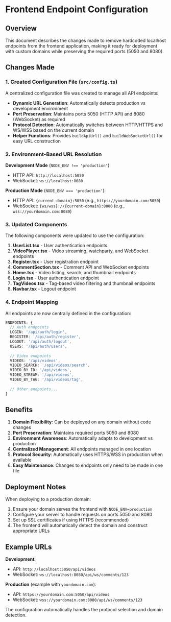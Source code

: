 # Frontend Endpoint Configuration

## Overview

This document describes the changes made to remove hardcoded localhost endpoints from the frontend application, making it ready for deployment with custom domains while preserving the required ports (5050 and 8080).

## Changes Made

### 1. Created Configuration File (`src/config.ts`)

A centralized configuration file was created to manage all API endpoints:

- **Dynamic URL Generation**: Automatically detects production vs development environment
- **Port Preservation**: Maintains ports 5050 (HTTP API) and 8080 (WebSocket) as required
- **Protocol Detection**: Automatically switches between HTTP/HTTPS and WS/WSS based on the current domain
- **Helper Functions**: Provides `buildApiUrl()` and `buildWebSocketUrl()` for easy URL construction

### 2. Environment-Based URL Resolution

**Development Mode** (`NODE_ENV !== 'production'`):
- HTTP API: `http://localhost:5050`
- WebSocket: `ws://localhost:8080`

**Production Mode** (`NODE_ENV === 'production'`):
- HTTP API: `{current-domain}:5050` (e.g., `https://yourdomain.com:5050`)
- WebSocket: `{ws/wss}://{current-domain}:8080` (e.g., `wss://yourdomain.com:8080`)

### 3. Updated Components

The following components were updated to use the configuration:

1. **UserList.tsx** - User authentication endpoints
2. **VideoPlayer.tsx** - Video streaming, watchparty, and WebSocket endpoints
3. **Register.tsx** - User registration endpoint
4. **CommentSection.tsx** - Comment API and WebSocket endpoints
5. **Home.tsx** - Video listing, search, and thumbnail endpoints
6. **Login.tsx** - User authentication endpoint
7. **TagVideos.tsx** - Tag-based video filtering and thumbnail endpoints
8. **Navbar.tsx** - Logout endpoint

### 4. Endpoint Mapping

All endpoints are now centrally defined in the configuration:

```typescript
ENDPOINTS: {
  // Auth endpoints
  LOGIN: '/api/auth/login',
  REGISTER: '/api/auth/register',
  LOGOUT: '/api/auth/logout',
  USERS: '/api/auth/users',
  
  // Video endpoints
  VIDEOS: '/api/videos',
  VIDEO_SEARCH: '/api/videos/search',
  VIDEO_BY_ID: '/api/videos',
  VIDEO_STREAM: '/api/videos',
  VIDEO_BY_TAG: '/api/videos/tag',
  
  // Other endpoints...
}
```

## Benefits

1. **Domain Flexibility**: Can be deployed on any domain without code changes
2. **Port Preservation**: Maintains required ports 5050 and 8080
3. **Environment Awareness**: Automatically adapts to development vs production
4. **Centralized Management**: All endpoints managed in one location
5. **Protocol Security**: Automatically uses HTTPS/WSS in production when available
6. **Easy Maintenance**: Changes to endpoints only need to be made in one file

## Deployment Notes

When deploying to a production domain:

1. Ensure your domain serves the frontend with `NODE_ENV=production`
2. Configure your server to handle requests on ports 5050 and 8080
3. Set up SSL certificates if using HTTPS (recommended)
4. The frontend will automatically detect the domain and construct appropriate URLs

## Example URLs

**Development**:
- API: `http://localhost:5050/api/videos`
- WebSocket: `ws://localhost:8080/api/ws/comments/123`

**Production** (example with `yourdomain.com`):
- API: `https://yourdomain.com:5050/api/videos`
- WebSocket: `wss://yourdomain.com:8080/api/ws/comments/123`

The configuration automatically handles the protocol selection and domain detection.
